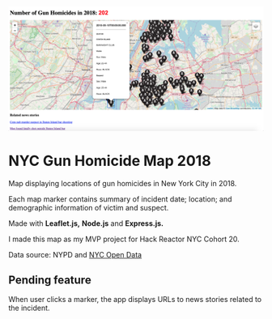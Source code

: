 ![NYC Gun Homicide Map 2018 Screenshot](https://github.com/CodeWritingCow/hrnyc20-mvp-map-app/blob/master/nyc%20gun%20homicide%20map%20screenshot%2001.png)

# NYC Gun Homicide Map 2018

Map displaying locations of gun homicides in New York City in 2018. 

Each map marker contains summary of incident date; location; and demographic information of victim and suspect.

Made with **Leaflet.js,** **Node.js** and **Express.js.**

I made this map as my MVP project for Hack Reactor NYC Cohort 20.

Data source: NYPD and [NYC Open Data](https://opendata.cityofnewyork.us/)

## Pending feature
When user clicks a marker, the app displays URLs to news stories related to the incident.
